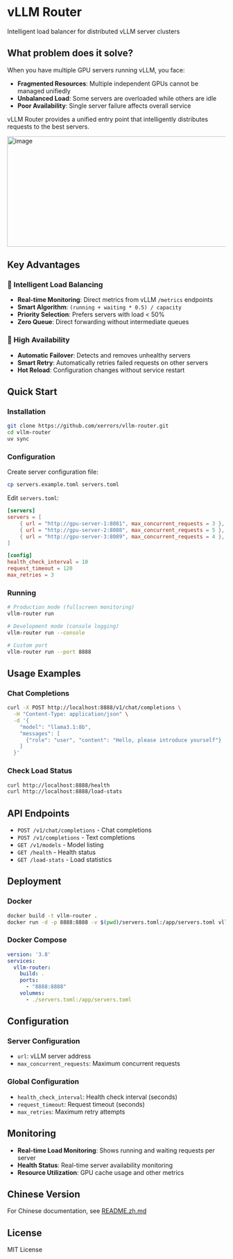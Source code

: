 # vLLM Router

Intelligent load balancer for distributed vLLM server clusters

## What problem does it solve?

When you have multiple GPU servers running vLLM, you face:

- **Fragmented Resources**: Multiple independent GPUs cannot be managed unifiedly
- **Unbalanced Load**: Some servers are overloaded while others are idle
- **Poor Availability**: Single server failure affects overall service

vLLM Router provides a unified entry point that intelligently distributes requests to the best servers.

<img width="1406" height="254" alt="image" src="https://github.com/user-attachments/assets/b4b476e8-3f03-4ed4-9cdb-2818c7ca0ec1" />


## Key Advantages

### 🎯 Intelligent Load Balancing
- **Real-time Monitoring**: Direct metrics from vLLM `/metrics` endpoints
- **Smart Algorithm**: `(running + waiting * 0.5) / capacity`
- **Priority Selection**: Prefers servers with load < 50%
- **Zero Queue**: Direct forwarding without intermediate queues

### 🔄 High Availability
- **Automatic Failover**: Detects and removes unhealthy servers
- **Smart Retry**: Automatically retries failed requests on other servers
- **Hot Reload**: Configuration changes without service restart

## Quick Start

### Installation

```bash
git clone https://github.com/xerrors/vllm-router.git
cd vllm-router
uv sync
```

### Configuration

Create server configuration file:

```bash
cp servers.example.toml servers.toml
```

Edit `servers.toml`:

```toml
[servers]
servers = [
    { url = "http://gpu-server-1:8081", max_concurrent_requests = 3 },
    { url = "http://gpu-server-2:8088", max_concurrent_requests = 5 },
    { url = "http://gpu-server-3:8089", max_concurrent_requests = 4 },
]

[config]
health_check_interval = 10
request_timeout = 120
max_retries = 3
```

### Running

```bash
# Production mode (fullscreen monitoring)
vllm-router run

# Development mode (console logging)
vllm-router run --console

# Custom port
vllm-router run --port 8888
```

## Usage Examples

### Chat Completions

```bash
curl -X POST http://localhost:8888/v1/chat/completions \
  -H "Content-Type: application/json" \
  -d '{
    "model": "llama3.1:8b",
    "messages": [
      {"role": "user", "content": "Hello, please introduce yourself"}
    ]
  }'
```

### Check Load Status

```bash
curl http://localhost:8888/health
curl http://localhost:8888/load-stats
```

## API Endpoints

- `POST /v1/chat/completions` - Chat completions
- `POST /v1/completions` - Text completions
- `GET /v1/models` - Model listing
- `GET /health` - Health status
- `GET /load-stats` - Load statistics

## Deployment

### Docker

```bash
docker build -t vllm-router .
docker run -d -p 8888:8888 -v $(pwd)/servers.toml:/app/servers.toml vllm-router
```

### Docker Compose

```yaml
version: '3.8'
services:
  vllm-router:
    build: .
    ports:
      - "8888:8888"
    volumes:
      - ./servers.toml:/app/servers.toml
```

## Configuration

### Server Configuration
- `url`: vLLM server address
- `max_concurrent_requests`: Maximum concurrent requests

### Global Configuration
- `health_check_interval`: Health check interval (seconds)
- `request_timeout`: Request timeout (seconds)
- `max_retries`: Maximum retry attempts

## Monitoring

- **Real-time Load Monitoring**: Shows running and waiting requests per server
- **Health Status**: Real-time server availability monitoring
- **Resource Utilization**: GPU cache usage and other metrics

## Chinese Version

For Chinese documentation, see [README.zh.md](README.zh.md)

## License

MIT License
